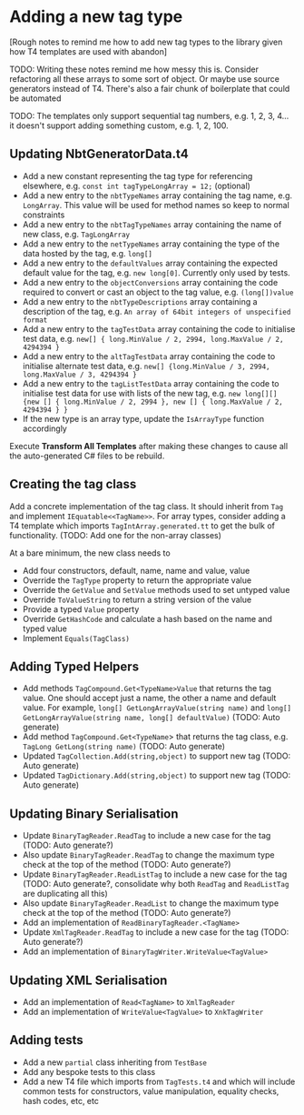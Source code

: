 # Adding a new tag type

[Rough notes to remind me how to add new tag types to the
library given how T4 templates are used with abandon]

TODO: Writing these notes remind me how messy this is. Consider
refactoring all these arrays to some sort of object. Or maybe
use source generators instead of T4. There's also a fair chunk
of boilerplate that could be automated

TODO: The templates only support sequential tag numbers, e.g. 1,
2, 3, 4... it doesn't support adding something custom, e.g. 1,
2, 100.

## Updating NbtGeneratorData.t4

* Add a new constant representing the tag type for referencing
  elsewhere, e.g. `const int tagTypeLongArray = 12;` (optional)
* Add a new entry to the `nbtTypeNames` array containing the tag
  name, e.g. `LongArray`. This value will be used for method
  names so keep to normal constraints
* Add a new entry to the `nbtTagTypeNames` array containing the
  name of new class, e.g. `TagLongArray`
* Add a new entry to the `netTypeNames` array containing the
  type of the data hosted by the tag, e.g. `long[]`
* Add a new entry to the `defaultValues` array containing the
  expected default value for the tag, e.g. `new long[0]`.
  Currently only used by tests.
* Add a new entry to the `objectConversions` array containing
  the code required to convert or cast an object to the tag
  value, e.g. `(long[])value`
* Add a new entry to the `nbtTypeDescriptions` array containing
  a description of the tag, e.g. `An array of 64bit integers of
  unspecified format`
* Add a new entry to the `tagTestData` array containing the code
  to initialise test data, e.g. `new[] { long.MinValue / 2,
  2994, long.MaxValue / 2, 4294394 }`
* Add a new entry to the `altTagTestData` array containing the
  code to initialise alternate test data, e.g. `new[]
  {long.MinValue / 3, 2994, long.MaxValue / 3, 4294394 }`
* Add a new entry to the `tagListTestData` array containing the
  code to initialise test data for use with lists of the new
  tag, e.g. `new long[][] {new [] { long.MinValue / 2, 2994 },
  new [] { long.MaxValue / 2, 4294394 } }`
* If the new type is an array type, update the `IsArrayType`
  function accordingly

Execute **Transform All Templates** after making these changes
to cause all the auto-generated C# files to be rebuild.

## Creating the tag class

Add a concrete implementation of the tag class. It should
inherit from `Tag` and implement `IEquatable<<TagName>>`. For
array types, consider adding a T4 template which imports
`TagIntArray.generated.tt` to get the bulk of functionality.
(TODO: Add one for the non-array classes)

At a bare minimum, the new class needs to

* Add four constructors, default, name, name and value, value
* Override the `TagType` property to return the appropriate
  value
* Override the `GetValue` and `SetValue` methods used to set
  untyped value
* Override `ToValueString` to return a string version of the
  value
* Provide a typed `Value` property
* Override `GetHashCode` and calculate a hash based on the name
  and typed value
* Implement `Equals(TagClass)`

## Adding Typed Helpers

* Add methods `TagCompound.Get<TypeName>Value` that returns the
  tag value. One should accept just a name, the other a name and
  default value. For example, `long[] GetLongArrayValue(string
  name)` and `long[] GetLongArrayValue(string name, long[]
  defaultValue)`  (TODO: Auto generate)
* Add method `TagCompound.Get<TypeName`> that returns the tag
  class, e.g. `TagLong GetLong(string name)` (TODO: Auto
  generate)
* Updated `TagCollection.Add(string,object)` to support new tag
  (TODO: Auto generate)
* Updated `TagDictionary.Add(string,object)` to support new tag
  (TODO: Auto generate)

## Updating Binary Serialisation

* Update `BinaryTagReader.ReadTag` to include a new case for the
  tag (TODO: Auto generate?)
* Also update `BinaryTagReader.ReadTag` to change the maximum
  type check at the top of the method (TODO: Auto generate?)
* Update `BinaryTagReader.ReadListTag` to include a new case for
  the tag (TODO: Auto generate?, consolidate why both `ReadTag`
  and `ReadListTag` are duplicating all this)
* Also update `BinaryTagReader.ReadList` to change the maximum
  type check at the top of the method (TODO: Auto generate?)
* Add an implementation of `ReadBinaryTagReader.<TagName>`
* Update `XmlTagReader.ReadTag` to include a new case for the
  tag (TODO: Auto generate?)
* Add an implementation of
  `BinaryTagWriter.WriteValue<TagValue>`

## Updating XML Serialisation

* Add an implementation of `Read<TagName>` to `XmlTagReader`
* Add an implementation of `WriteValue<TagValue>` to
  `XnkTagWriter`

## Adding tests

* Add a new `partial` class inheriting from `TestBase`
* Add any bespoke tests to this class
* Add a new T4 file which imports from `TagTests.t4` and which
  will include common tests for constructors, value
  manipulation, equality checks, hash codes, etc, etc
